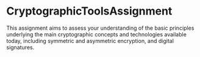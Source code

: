 # CryptographicToolsAssignment
This assignment aims to assess your understanding of the basic principles underlying the main cryptographic concepts and technologies available today, including symmetric and asymmetric encryption, and digital signatures.
